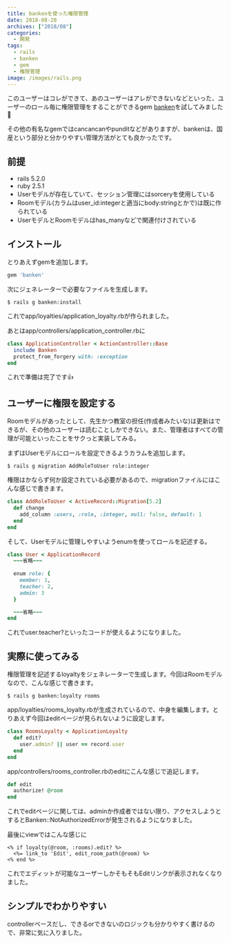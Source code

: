 ```yaml
---
title: bankenを使った権限管理
date: 2018-08-20
archives: ["2018/08"]
categories:
  - 開発
tags:
  - rails
  - banken
  - gem
  - 権限管理
image: /images/rails.png
---
```

このユーザーはコレができて、あのユーザーはアレができないなどといった、ユーザーのロール毎に権限管理をすることができるgem [banken](https://github.com/kyuden/banken)を試してみました🙋

<!--more-->

その他の有名なgemではcancancanやpunditなどがありますが、bankenは、国産という部分と分かりやすい管理方法がとても良かったです。

## 前提

- rails 5.2.0
- ruby 2.5.1
- Userモデルが存在していて、セッション管理にはsorceryを使用している
- Roomモデル(カラムはuser_id:integerと適当にbody:stringとかで)は既に作られている
- UserモデルとRoomモデルはhas_manyなどで関連付けされている

## インストール

とりあえずgemを追加します。

```ruby
gem 'banken'
```

次にジェネレーターで必要なファイルを生成します。

```
$ rails g banken:install
```

これでapp/loyalties/application_loyalty.rbが作られました。

あとはapp/controllers/application_controller.rbに

```ruby
class ApplicationController < ActionController::Base
  include Banken
  protect_from_forgery with: :exception
end
```

これで準備は完了です👍

## ユーザーに権限を設定する

Roomモデルがあったとして、先生かつ教室の担任(作成者みたいな)は更新はできるが、その他のユーザーは読むことしかできない。また、管理者はすべての管理が可能といったことをサクっと実装してみる。

まずはUserモデルにロールを設定できるようカラムを追加します。

```
$ rails g migration AddRoleToUser role:integer
```

権限はかならず何か設定されている必要があるので、migrationファイルにはこんな感じで書きます。

```ruby
class AddRoleToUser < ActiveRecord::Migration[5.2]
  def change
    add_column :users, :role, :integer, null: false, default: 1
  end
end
```

そして、Userモデルに管理しやすいようenumを使ってロールを記述する。

```ruby
class User < ApplicationRecord
  ~~~省略~~~
  
  enum role: {
    member: 1,
    teacher: 2,
    admin: 3
  }

  ~~~省略~~~
end
```

これでuser.teacher?といったコードが使えるようになりました。

## 実際に使ってみる

権限管理を記述するloyaltyをジェネレーターで生成します。今回はRoomモデルなので、こんな感じで書きます。

```
$ rails g banken:loyalty rooms
```

app/loyalties/rooms_loyalty.rbが生成されているので、中身を編集します。とりあえず今回はeditページが見られないように設定します。

```ruby
class RoomsLoyalty < ApplicationLoyalty
  def edit?
    user.admin? || user == record.user
  end
end
```

app/controllers/rooms_controller.rbのeditにこんな感じで追記します。

```ruby
def edit
  authorize! @room
end
```

これでeditページに関しては、adminか作成者ではない限り、アクセスしようとするとBanken::NotAuthorizedErrorが発生されるようになりました。

最後にviewではこんな感じに

```erb
<% if loyalty(@room, :rooms).edit? %>
  <%= link_to 'Edit', edit_room_path(@room) %>
<% end %>
```

これでエディットが可能なユーザーしかそもそもEditリンクが表示されなくなりました。

## シンプルでわかりやすい

controllerベースだし、できるorできないのロジックも分かりやすく書けるので、非常に気に入りました。
